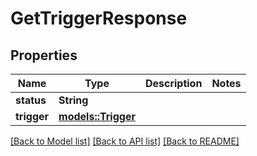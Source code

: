# GetTriggerResponse

## Properties

Name | Type | Description | Notes
------------ | ------------- | ------------- | -------------
**status** | **String** |  | 
**trigger** | [**models::Trigger**](Trigger.md) |  | 

[[Back to Model list]](../README.md#documentation-for-models) [[Back to API list]](../README.md#documentation-for-api-endpoints) [[Back to README]](../README.md)


